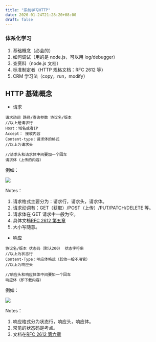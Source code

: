 ```yaml
---
title: "系统学习HTTP"
date: 2020-01-24T21:28:20+08:00
draft: false
---
```


### 体系化学习

1. 基础概念（必会的）
2. 如何调试（用的是 node.js，可以用 log/debugger）
3. 查资料（node.js 文档）
4. 标准制定者（HTTP 规格文档：RFC 2612 等）
5. CRM 学习法（copy，run，modify）

## HTTP 基础概念

- 请求

```
请求动词 路径/查询参数 协议名/版本
//以上是请求行
Host：域名或者IP
Accept： 接收内容
Content-type：请求体的格式
//以上为请求头

//请求头和请求体中间要加一个回车
请求体（上传的内容）

```

例如：

![](https://user-gold-cdn.xitu.io/2020/1/22/16fcdb66f6ea2883?w=338&h=381&f=png&s=50536)

Notes：

1. 请求格式主要分为：请求行，请求头，请求体。
2. 请求动词有：GET（获取）/POST（上传）/PUT/PATCH/DELETE 等。
3. 请求体在 GET 请求中一般为空。
4. 具体文档[RFC 2612 第五章](https://www.w3.org/Protocols/rfc2616/rfc2616-sec5.html)
5. 大小写随意。

- 响应

```
协议名/版本 状态码（默认200） 状态字符串
//以上为状态行
Content-Type：响应体格式（其他一般不用管）
//以上为响应头

//响应头和响应体体中间要加一个回车
响应体（即下载内容）
```

例如：

![](https://user-gold-cdn.xitu.io/2020/1/22/16fcdbba5db72f39?w=334&h=148&f=png&s=20138)

Notes：

1. 响应格式分为状态行，响应头，响应体。
2. 常见的状态码是考点。
3. 文档在[RFC 2612 第六章](https://www.w3.org/Protocols/rfc2616/rfc2616-sec5.html)
